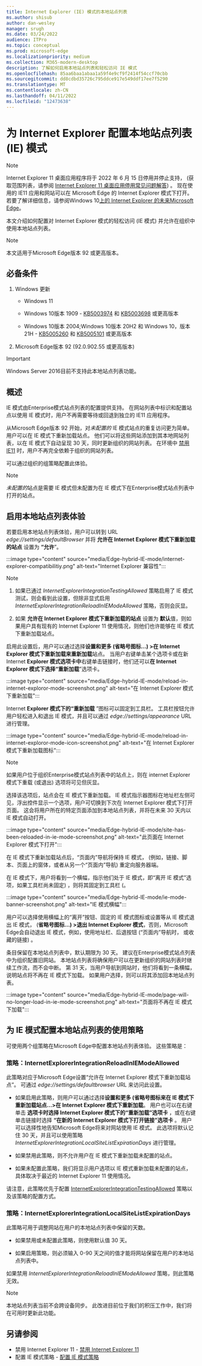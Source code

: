 ```yaml
---
title: Internet Explorer (IE) 模式的本地站点列表
ms.author: shisub
author: dan-wesley
manager: srugh
ms.date: 03/24/2022
audience: ITPro
ms.topic: conceptual
ms.prod: microsoft-edge
ms.localizationpriority: medium
ms.collection: M365-modern-desktop
description: 了解如何启用本地站点列表和轻松访问 IE 模式
ms.openlocfilehash: 85aa6baa1abaa1a59f4e9cf9f2414f54ccf70cbb
ms.sourcegitcommit: dd8cdbd35726c795ddce917e549ddf17ee7f5290
ms.translationtype: MT
ms.contentlocale: zh-CN
ms.lasthandoff: 04/11/2022
ms.locfileid: "12473638"
---
```

# <a name="configure-local-site-list-for-internet-explorer-ie-mode"></a>为 Internet Explorer 配置本地站点列表 (IE) 模式

>[!Note]
> Internet Explorer 11 桌面应用程序将于 2022 年 6 月 15 日停用并停止支持， (获取范围列表，请参阅 [Internet Explorer 11 桌面应用停用常见问题解答](https://techcommunity.microsoft.com/t5/windows-it-pro-blog/internet-explorer-11-desktop-app-retirement-faq/ba-p/2366549)) 。 现在使用的 IE11 应用和网站可以在 Microsoft Edge 的 Internet Explorer 模式下打开。 若要了解详细信息，请参阅Windows 10[上的 Internet Explorer 的未来Microsoft Edge](https://blogs.windows.com/windowsexperience/2021/05/19/the-future-of-internet-explorer-on-windows-10-is-in-microsoft-edge/)。

本文介绍如何配置对 Internet Explorer 模式的轻松访问 (IE 模式) 并允许在组织中使用本地站点列表。

> [!NOTE]
> 本文适用于Microsoft Edge版本 92 或更高版本。

## <a name="prerequisites"></a>必备条件

1. Windows 更新

   - Windows 11

   - Windows 10版本 1909 - [KB5003974](https://support.microsoft.com/topic/kb5003974-servicing-stack-update-for-windows-10-version-1909-june-15-2021-0e65680e-2d21-4a31-b97a-e24c022aeccf) 和 [KB5003698](https://support.microsoft.com/topic/june-15-2021-kb5003698-os-build-18363-1645-preview-1ecf117e-1f89-40f9-a0a5-ed5766737620) 或更高版本

   - Windows 10版本 2004;Windows 10版本 20H2 和 Windows 10，版本 21H - [KB5005260](https://support.microsoft.com/topic/kb5005260-servicing-stack-update-for-windows-10-version-2004-20h2-and-21h1-august-10-2021-ec4c5daa-2cec-4b06-be93-037f150fe3ba) 和 [KB5005101](https://support.microsoft.com/topic/september-1-2021-kb5005101-os-builds-19041-1202-19042-1202-and-19043-1202-preview-82a50f27-a56f-4212-96ce-1554e8058dc1) 或更高版本

2. Microsoft Edge版本 92 (92.0.902.55 或更高版本) 

> [!IMPORTANT]
> Windows Server 2016目前不支持此本地站点列表功能。

## <a name="overview"></a>概述

IE 模式由Enterprise模式站点列表的配置提供支持。 在网站列表中标识和配置站点以使用 IE 模式时，用户不再需要等待或回退到独立的 IE11 应用程序。

从Microsoft Edge版本 92 开始，对*未配置的* IE 模式站点的重复访问更为简单。 用户可以在 IE 模式下重新加载站点。 他们可以将这些网站添加到其本地网站列表，以在 IE 模式下自动呈现 30 天，同时更新组织的网站列表。 在环境中 [禁用 IE11](/deployedge/edge-ie-disable-ie11) 时，用户不再完全依赖于组织的网站列表。

可以通过组织的组策略配置此体验。

> [!NOTE]
> *未配置的*站点是需要 IE 模式但未配置为在 IE 模式下在Enterprise模式站点列表中打开的站点。

## <a name="enable-the-local-site-list-experience"></a>启用本地站点列表体验

若要启用本地站点列表体验，用户可以转到 URL *edge://settings/defaultBrowser* 并将 **允许在 Internet Explorer 模式下重新加载的站点** 设置为 **“允许**”。

:::image type="content" source="media/Edge-hybrid-IE-mode/internet-explorer-compatibilitiy.png" alt-text="Internet Explorer 兼容性":::

>[!Note]  
>
>1. 如果已通过 *InternetExplorerIntegrationTestingAllowed* 策略启用了 IE 模式测试，则会看到此设置，但除非显式启用 *InternetExplorerIntegrationReloadInIEModeAllowed* 策略，否则会灰显。
>
>2. 如果 **允许在 Internet Explorer 模式下重新加载的站点** 设置为 **默认**值，则如果用户具有现有的 Internet Explorer 11 使用情况，则他们也许能够在 IE 模式下重新加载站点。  

启用此设置后，用户可以通过选择**设置和更多 (省略号图标...) >在 Internet Explorer 模式下重新加载来重新加载**站点。 当用户右键单击某个选项卡或在新 Internet **Explorer 模式选项卡中**右键单击链接时，他们还可以**在 Internet Explorer 模式下选择“重新加载**”选项卡。

:::image type="content" source="media/Edge-hybrid-IE-mode/reload-in-internet-exploror-mode-screenshot.png" alt-text="在 Internet Explorer 模式下重新加载":::

Internet **Explorer 模式下的“重新加载** ”图标可以固定到工具栏。 工具栏按钮允许用户轻松进入和退出 IE 模式，并且可以通过 *edge://settings/appearance* URL 进行管理。

:::image type="content" source="media/Edge-hybrid-IE-mode/reload-in-internet-exploror-mode-icon-screenshot.png" alt-text="在 Internet Explorer 模式下重新加载图标":::

>[!Note]
>如果用户位于组织Enterprise模式站点列表中的站点上，则在 internet Explorer 模式下重载 (或退出) 选项将可见但灰显。

选择该选项后，站点会在 IE 模式下重新加载。 IE 模式指示器图标在地址栏左侧可见，浮出控件显示一个选项，用户可切换到下次在 Internet Explorer 模式下打开页面。 这会将用户所在的特定页面添加到本地站点列表，并将在未来 30 天内以 IE 模式自动打开。

:::image type="content" source="media/Edge-hybrid-IE-mode/site-has-been-reloaded-in-ie-mode-screenshot.png" alt-text="此页面在 Internet Explorer 模式下打开":::

在 IE 模式下重新加载站点后，“页面内”导航将保持 IE 模式， (例如，链接、脚本、页面上的窗体，或者从另一个“页面内”导航) 重定向服务器端。  

在 IE 模式下，用户将看到一个横幅，指示他们处于 IE 模式，即“离开 IE 模式”选项，如果工具栏尚未固定) ，则将其固定到工具栏 (。

:::image type="content" source="media/Edge-hybrid-IE-mode/ie-mode-banner-screenshot.png" alt-text="IE 模式横幅":::

用户可以选择使用横幅上的“离开”按钮、固定的 IE 模式图标或设置等从 IE 模式退出 IE 模式， (**省略号图标...) >退出 Internet Explorer 模式**，否则，Microsoft Edge会自动退出 IE 模式，例如，使用地址栏、后退按钮 (“页面内”导航时， 或收藏的链接) 。

条目保留在本地站点列表中，默认期限为 30 天。 建议在Enterprise模式站点列表中为组织配置旧网站。 本地站点列表将确保用户可以在更新组织的网站列表时继续工作流，而不会中断。 第 31 天，当用户导航到网站时，他们将看到一条横幅，说明站点将不再在 IE 模式下加载。 如果用户选择，则可以将其添加回本地站点列表。

:::image type="content" source="media/Edge-hybrid-IE-mode/page-will-no-longer-load-in-ie-mode-screenshot.png" alt-text="页面将不再在 IE 模式下加载":::

## <a name="policies-to-configure-the-use-of-local-site-lists-for-ie-mode"></a>为 IE 模式配置本地站点列表的使用策略

可使用两个组策略在Microsoft Edge中配置本地站点列表体验。 这些策略是：

### <a name="policy-internetexplorerintegrationreloadiniemodeallowed"></a>策略：InternetExplorerIntegrationReloadInIEModeAllowed

此策略对应于Microsoft Edge设置“允许在 Internet Explorer 模式下重新加载站点”。 可通过 *edge://settings/defaultbrowser* URL 来访问此设置。

- 如果启用此策略，则用户可以通过选择**设置和更多 (省略号图标来在 IE 模式下重新加载站点...>在 Internet Explorer 模式下重新加载**。 用户也可以在右键单击 **选项卡时选择 Internet Explorer 模式下的“重新加载”选项卡** ，或在右键单击链接时选择 **“在新的 Internet Explorer 模式下打开链接”选项卡** 。
用户可以选择性地告知Microsoft Edge将来对网站使用 IE 模式。 此选项将默认记住 30 天，并且可以使用策略 *InternetExplorerIntegrationLocalSiteListExpirationDays* 进行管理。

- 如果禁用此策略，则不允许用户在 IE 模式下重新加载未配置的站点。

- 如果未配置此策略，我们将显示用户选项以 IE 模式重新加载未配置的站点，具体取决于最近的 Internet Explorer 11 使用情况。

请注意，此策略优先于配置 [InternetExplorerIntegrationTestingAllowed](/deployedge/microsoft-edge-policies#internetexplorerintegrationtestingallowed) 策略以及该策略的配置方式。

### <a name="policy-internetexplorerintegrationlocalsitelistexpirationdays"></a>策略：InternetExplorerIntegrationLocalSiteListExpirationDays

此策略可用于调整网站在用户的本地站点列表中保留的天数。  

- 如果禁用或未配置此策略，则使用默认值 30 天。

- 如果启用策略，则必须输入 0-90 天之间的值才能将网站保留在用户的本地站点列表中。

如果禁用 *InternetExplorerIntegrationReloadInIEModeAllowed* 策略，则此策略无效。

> [!NOTE]
> 本地站点列表当前不会跨设备同步。 此改进目前位于我们的积压工作中，我们将在可用时更新此功能。

## <a name="see-also"></a>另请参阅

- 禁用 Internet Explorer 11 - [禁用 Internet Explorer 11](/deployedge/edge-ie-disable-ie11)
- 配置 IE 模式策略 - [配置 IE 模式策略](/deployedge/edge-ie-mode-policies)
